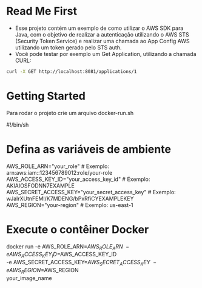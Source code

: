 # Read Me First

* Esse projeto contém um exemplo de como utilizar o AWS SDK para Java,
com o objetivo de realizar a autenticação utilizando o AWS STS (Security Token Service)
e realizar uma chamada ao App Config AWS utilizando um token gerado pelo STS auth.
* Você pode testar por exemplo um Get Application, utilizando a chamada CURL: 
```bash 
curl -X GET http://localhost:8081/applications/1
```

# Getting Started

Para rodar o projeto crie um arquivo docker-run.sh

#!/bin/sh

# Defina as variáveis de ambiente
AWS_ROLE_ARN="your_role" # Exemplo: arn:aws:iam::123456789012:role/your-role  
AWS_ACCESS_KEY_ID="your_access_key_id" # Exemplo: AKIAIOSFODNN7EXAMPLE  
AWS_SECRET_ACCESS_KEY="your_secret_access_key" # Exemplo: wJalrXUtnFEMI/K7MDENG/bPxRfiCYEXAMPLEKEY  
AWS_REGION="your-region" # Exemplo: us-east-1  

# Execute o contêiner Docker
docker run -e AWS_ROLE_ARN=$AWS_ROLE_ARN \
-e AWS_ACCESS_KEY_ID=$AWS_ACCESS_KEY_ID \
-e AWS_SECRET_ACCESS_KEY=$AWS_SECRET_ACCESS_KEY \
-e AWS_REGION=$AWS_REGION \
your_image_name
